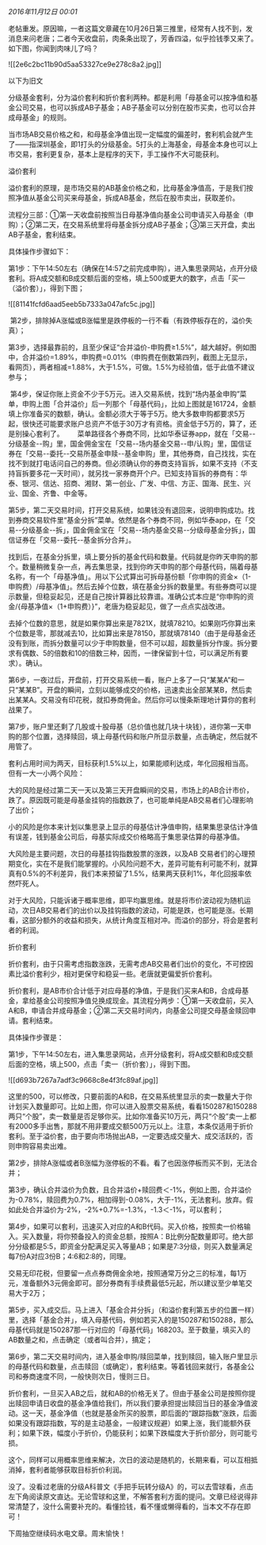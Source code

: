 _2016年11月12日 00:01_

老帖重发。原因嘛，一者这篇文章藏在10月26日第三推里，经常有人找不到，发消息来问老唐；二者今天收盘前，肉条条出现了，芳香四溢，似乎捡钱季又来了。如下图，你闻到肉味儿了吗？

![[2e6c2bc11b90d5aa53327ce9e278c8a2.jpg]]

以下为旧文

分级基金套利，分为溢价套利和折价套利两种。都是利用「母基金可以按净值和基金公司交易，也可以拆成AB子基金；AB子基金可以分别在股市买卖，也可以合并成母基金」的规则。

当市场AB交易价格之和，和母基金净值出现一定幅度的偏差时，套利机会就产生了——指深圳基金，即1打头的分级基金。5打头的上海基金，母基金本身也可以上市交易，套利更复杂，基本上是程序的天下，手工操作不大可能获利。

溢价套利

溢价套利的原理，是市场交易的AB基金价格之和，比母基金净值高，于是我们按照净值从基金公司买来母基金，拆成AB基金，然后在股市卖出，获取差价。

流程分三部：①第一天收盘前按照当日母基净值向基金公司申请买入母基金（申购）；②第二天，在交易系统里将母基金拆分成AB子基金；③第三天开盘，卖出AB子基金，套利结束。  

具体操作步骤如下：    

第1步：下午14:50左右（确保在14:57之前完成申购），进入集思录网站，点开分级套利。将A成交额和B成交额后面的空格，填上500或更大的数字，点击「买一（溢价套）」，得到下图；

![[81141fcfd6aad5eeb5b7333a047afc5c.jpg]]

 第2步，排除掉A涨幅或B涨幅里是跌停板的一行不看（有跌停板存在的，溢价失真）；    

第3步，选择最靠前的，且至少保证“合并溢价-申购费≥1.5%”，越大越好。例如图中，合并溢价=1.89%，申购费=0.01%（申购费在倒数第四列，截图上无显示，看网页），两者相减=1.88%，大于1.5%，可做。1.5%为经验值，低于此值不建议参与；

 第4步，保证你账上资金不少于5万元。进入交易系统，找到“场内基金申购”菜单，申购上图「合并溢价」后一列那个「母基代码」，比如上图就是161724，金额填上你准备买的数额，确认。金额必须大于等于5万。绝大多数申购都要求5万起，很快还可能要求账户总资产不低于30万才有资格。资金低于5万的，算了，还是别操心套利了。    
 
菜单路径各个券商不同，比如华泰证券app，就在「交易--分级基金--购」里，国金佣金宝在「交易--场内基金交易--申/认购」里，国信证券在「交易--委托--交易所基金申赎--基金申购」里，其他券商，自己找找，实在找不到就打电话问自己的券商。但必须确认你的券商支持盲拆，如果不支持（不支持盲拆要多花一天时间），就另找一家券商开个户。已知支持盲拆的券商有：华泰、银河、信达、招商、湘财、第一创业、广发、中信、方正、国海、民生、兴业、国金、齐鲁、中金等。    

第5步，第二天交易时间，打开交易系统，如果钱没有退回来，说明申购成功。找到券商交易软件里“基金分拆”菜单。依然是各个券商不同，例如华泰app，在「交易--分级基金--拆」，国金佣金宝在「交易--场内基金交易--分级母基金分拆」，国信证券在「交易--委托--基金拆分合并」。    

找到后，在基金分拆里，填上要分拆的基金代码和数量。代码就是你昨天申购的那个。数量稍微复杂一点，再去集思录，找到你昨天申购的那个母基代码，隔着母基名称，有一个「母基净值」。用以下公式算出可拆母基份额「你申购的资金×（1-申购费）/母基净值」。然后去掉个位数，填在基金分拆的数量里。有些券商可以提示数量，但稳妥起见，还是自己按计算器比较靠谱。准确公式本应是“你申购的资金/{母基净值×（1+申购费）}”，老唐为稳妥起见，做了一点点实战改进。     

去掉个位数的意思，就是如果你算出来是7821X，就填78210。如果刚巧你算出来个位数是零，那就减去10，比如算出来是78150，那就填78140（由于是母基金还没有到账，而拆分数量可以少于申购数量，但不可以超，超数量拆分作废。拆分要求有偶数、5的倍数和10的倍数三种，因而，一律保留到十位，可以满足所有要求）。确认。    

第6步，一夜过后，开盘前，打开交易系统一看，账户上多了一只“某某A”和一只“某某B”。开盘的瞬间，立刻以能够成交的价格，迅速卖出全部某某B，然后卖出某某A。交易没有印花税，就扣券商佣金。然后你可以慢条斯理地计算你的套利战果了。     

第7步，账户里还剩了几股或十股母基（总价值也就几块十块钱），进你第一天申购的那个位置，选择赎回，填上母基代码和账户所显示数量，点击确定，然后就不用管了。    

套利占用时间为两天，目标获利1.5%以上，如果能顺利达成，年化回报相当高。但有一大一小两个风险： 

大的风险是经过第二天一天以及第三天开盘瞬间的交易，市场上的AB合计市价，跌了。原因既可能是母基金挂钩的指数跌了，也可能单纯是AB交易者们心理影响了出价；

小的风险是你本来计划以集思录上显示的母基估计净值申购，结果集思录估计净值有误差，钱到基金公司后，母基实际成交价格略高于集思录估算的母基净值。

大风险是主要问题，次日的母基挂钩指数股票的涨跌，以及AB 交易者们的心理预期变化，实在不是我们能掌握的。小风险问题不大，差异可能有利可能不利，就算真有0.5%的不利差异，我们本来预留了1.5%，结果两天获利1%，年化回报率依然吓死人。    

对于大风险，只能诉诸于概率思维，即平均赢思维。就是将市价波动视为随机运动，次日AB交易者们的出价以及挂钩指数的波动，可能是跌，也可能是涨。长期看，这部分额外的收益和损失，从统计角度互相对冲。而溢价的部分，将会是套利者的利润。

折价套利

折价套利，由于只需考虑指数涨跌，无需考虑AB交易者们出价的变化，不可控因素比溢价套利少，相对更保守和稳妥一些。老唐就更偏爱折价套利。    

折价套利，是AB市价合计低于对应母基的净值，于是我们买来A和B，合成母基金，拿给基金公司按照净值兑换成现金。其流程分两步：①第一天收盘前，买入A和B，申请合并成母基金；②第二天交易时间内，向基金公司提交母基金赎回申请。套利结束。

具体操作步骤是：   

第1步，下午14:50左右，进入集思录网站，点开分级套利，将A成交额和B成交额后面的空格，填上500，点击「卖一（折价套）」，得到下图。

![[d693b7267a7adf3c9668c8e4f3fc89af.jpg]]

这里的500，可以修改，只要前面的A和B，在交易系统里显示的卖一数量大于你计划买入数量即可。比如上图，你可以进入股票交易系统，看看150287和150288两只“个股”，卖一数量是否足够你买。比如你准备买10万元，两只“个股”卖一上都有2000多手出售，那就不用非要成交额500万元以上。注意，本条仅适用于折价套利。至于溢价套，由于要向市场抛出AB，一定要选成交量大、成交活跃的，否则申购容易卖出难。    

第2步，排除A涨幅或者B涨幅为涨停板的不看。看了也因涨停板而买不到，无法合并；

第3步，确认合并溢价为负数，且合并溢价+赎回费＜-1%，例如上图，合并溢价为-0.78%，赎回费为0.7%，相加得到-0.08%，大于-1%，无法套利。放弃。假如此处合并溢价为-2%，-2%+0.7%=-1.3%，-1.3＜-1%，可以套利；    

第4步，如果可以套利，迅速买入对应的A和B代码。买入价格，按照卖一价格输入。买入数量，将你预备投入的资金总额，按照A：B比例分配数量即可。绝大部分分级都是5:5，即资金分配满足买入等量AB；如果是7:3分级，则买入数量满足每7份A对应3份B；4:6和2:8的，同理。

交易无印花税，但要留一点点券商佣金余地，按照通常万分之三的标准，每1万元，准备额外3元佣金即可。部分券商有手续费最低5元起，所以建议至少单笔交易大于2万；    

第5步，买入成交后。马上进入「基金合并分拆」（和溢价套利第五步的位置一样）里，选择「基金合并」，填入母基代码，例如若买入的是150287和150288，那么母基代码就是150287那一行对应的「母基代码」168203。至于数量，填买入的AB数量之和，点击确定（或者叫合并），搞定；    

第6步，第二天交易时间内，进入基金申购/赎回菜单，找到赎回，输入账户里显示的母基代码和数量，点击赎回（或确定），套利结束。等着钱回来就行，各基金公司和券商速度不同，一般快则次日，慢则三日。    

折价套利，一旦买入AB之后，就和AB的价格无关了。但由于基金公司是按照你提出赎回申请日收盘的基金净值给我们，所以我们要承担提出赎回当日的基金净值波动。这一天，基金净值（也就是基金所买的股票，即后面的“跟踪指数”涨跌，后面如果没有跟踪指数，写的是主动基金，一般建议规避）如果上涨，我们能额外获利；如果下跌，幅度小于折价，仍能获利；如果下跌幅度大于折价部分，则可能亏损。

这个，同样可以用概率思维来解决，次日的波动是随机的，长期来看，可以互相抵消掉，套利者能够获取目标折价利润。    

没了。没看过老唐的分级A科普文《手把手玩转分级A》的，可以去雪球看，点击左下角阅读原文直达。无论雪球和这里，不解答套利方面的提问。文章已经说得非常清楚了，没什么需要补充的。看懂捡钱，看不懂或懒得看的，当本文不存在即可！

下周抽空继续码水电文章。周末愉快！